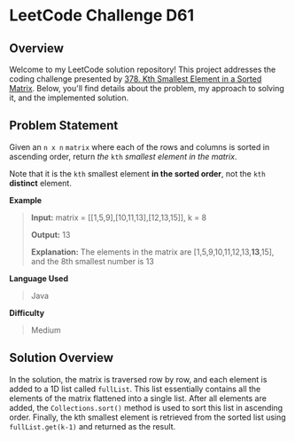 # LeetCode Challenge D61 
## Overview

Welcome to my LeetCode solution repository! This project addresses the coding challenge presented by [378. Kth Smallest Element in a Sorted Matrix](https://leetcode.com/problems/kth-smallest-element-in-a-sorted-matrix/). Below, you'll find details about the problem, my approach to solving it, and the implemented solution.

## Problem Statement
Given an  `n x n`  `matrix`  where each of the rows and columns is sorted in ascending order, return  _the_  `kth`  _smallest element in the matrix_.

Note that it is the  `kth`  smallest element  **in the sorted order**, not the  `kth`  **distinct**  element.

**Example**
>**Input:** matrix = [[1,5,9],[10,11,13],[12,13,15]], k = 8
>
>**Output:** 13
>
>**Explanation:** The elements in the matrix are [1,5,9,10,11,12,13,**13**,15], and the 8th smallest number is 13

**Language Used**
> Java

**Difficulty**
> Medium

## Solution Overview
In the solution, the matrix is traversed row by row, and each element is added to a 1D list called `fullList`. This list essentially contains all the elements of the matrix flattened into a single list. After all elements are added, the `Collections.sort()` method is used to sort this list in ascending order. Finally, the kth smallest element is retrieved from the sorted list using `fullList.get(k-1)` and returned as the result.
